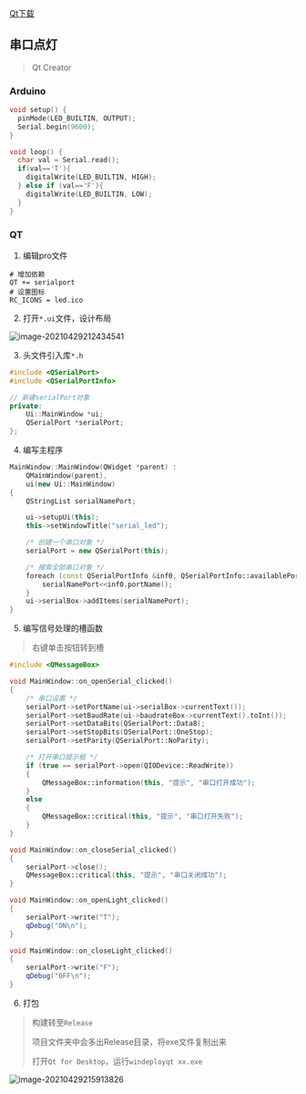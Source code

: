 <!-- 
title: 10-QT入门
sort: 
--> 

[Qt下载](https://download.qt.io/new_archive/qt)

## 串口点灯

> Qt Creator

### Arduino

```c
void setup() {
  pinMode(LED_BUILTIN, OUTPUT);
  Serial.begin(9600);
}

void loop() {
  char val = Serial.read();
  if(val=='T'){
    digitalWrite(LED_BUILTIN, HIGH);
  } else if (val=='F'){
    digitalWrite(LED_BUILTIN, LOW);
  }                     
}
```

### QT

1. 编辑pro文件

```properties
# 增加依赖
QT += serialport
# 设置图标
RC_ICONS = led.ico
```

2. 打开`*.ui`文件，设计布局

![image-20210429212434541](https://gitee.com/nmdfzf404/Image-hosting/raw/master/2021/20210429212441.png)

3. 头文件引入库`*.h`

```cpp
#include <QSerialPort>
#include <QSerialPortInfo>

// 新建serialPort对象
private:
    Ui::MainWindow *ui;
    QSerialPort *serialPort;
};
```

4. 编写主程序

```cpp
MainWindow::MainWindow(QWidget *parent) :
    QMainWindow(parent),
    ui(new Ui::MainWindow)
{
    QStringList serialNamePort;

    ui->setupUi(this);
    this->setWindowTitle("serial_led");

    /* 创建一个串口对象 */
    serialPort = new QSerialPort(this);

    /* 搜索全部串口对象 */
    foreach (const QSerialPortInfo &inf0, QSerialPortInfo::availablePorts()) {
        serialNamePort<<inf0.portName();
    }
    ui->serialBox->addItems(serialNamePort);
}
```

5. 编写信号处理的槽函数

> 右键单击按钮转到槽

```cpp
#include <QMessageBox>

void MainWindow::on_openSerial_clicked()
{
    /* 串口设置 */
    serialPort->setPortName(ui->serialBox->currentText());
    serialPort->setBaudRate(ui->baudrateBox->currentText().toInt());
    serialPort->setDataBits(QSerialPort::Data8);
    serialPort->setStopBits(QSerialPort::OneStop);
    serialPort->setParity(QSerialPort::NoParity);

    /* 打开串口提示框 */
    if (true == serialPort->open(QIODevice::ReadWrite))
    {
        QMessageBox::information(this, "提示", "串口打开成功");
    }
    else
    {
        QMessageBox::critical(this, "提示", "串口打开失败");
    }
}

void MainWindow::on_closeSerial_clicked()
{
    serialPort->close();
    QMessageBox::critical(this, "提示", "串口关闭成功");
}

void MainWindow::on_openLight_clicked()
{
    serialPort->write("T");
    qDebug("ON\n");
}

void MainWindow::on_closeLight_clicked()
{
    serialPort->write("F");
    qDebug("OFF\n");
}
```

6. 打包

> 构建转至`Release`
>
> 项目文件夹中会多出Release目录，将exe文件复制出来
>
> 打开`Qt for Desktop`，运行`windeployqt xx.exe`

![image-20210429215913826](https://gitee.com/nmdfzf404/Image-hosting/raw/master/2021/20210429215915.png)